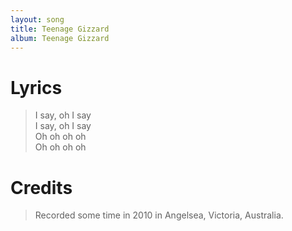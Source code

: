 ```yaml
---
layout: song
title: Teenage Gizzard
album: Teenage Gizzard
---
```


# Lyrics

> I say, oh I say  
> I say, oh I say  
> Oh oh oh oh  
> Oh oh oh oh  

# Credits

> Recorded some time in 2010 in Angelsea, Victoria, Australia.  
